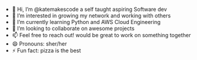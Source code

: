 - 👋 Hi, I’m @katemakescode a self taught aspiring Software dev
- 👀 I’m interested in growing my network and working with others
- 🌱 I’m currently learning Python and AWS Cloud Engineering
- 💞️ I’m looking to collaborate on awesome projects
- 📫 Feel free to reach out! would be great to work on something together
- 😄 Pronouns: sher/her
- ⚡ Fun fact: pizza is the best

<!---
katemakescode/katemakescode is a ✨ special ✨ repository because its `README.md` (this file) appears on your GitHub profile.
You can click the Preview link to take a look at your changes.
--->
